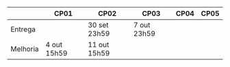 |               | CP01      | CP02       | CP03       | CP04       | CP05       |
|---------------|-----------|------------|------------|------------|------------|
| Entrega       |       |  30 set 23h59      | 7 out 23h59   |      |        |
| Melhoria      | 4 out 15h59  | 11 out 15h59      |      |        |        |